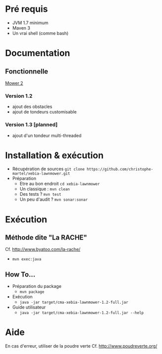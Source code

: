 
# Pré requis
* JVM 1.7 minimum
* Maven 3
* Un vrai shell (comme bash)

# Documentation
## Fonctionnelle
[Mower 2](documents/mower2.pdf "libellé du sujet")
### Version 1.2
* ajout des obstacles
* ajout de tondeurs customisable
### Version 1.3 [planned]
* ajout d'un tondeur multi-threaded

# Installation & exécution
* Récupération de sources `git clone https://github.com/christophe-martel/xebia-lawnmower.git`
* Préparation
    * Etre au bon endroit `cd xebia-lawnmower`
    * Un classique : `mvn clean`
    * Des tests ? `mvn test`
    * Un peu d'audit ? `mvn sonar:sonar`

# Exécution
## Méthode dite "La RACHE"
Cf. http://www.byatoo.com/la-rache/
* `mvn exec:java`

## How To...
* Préparation du package
    * `mvn package`
* Exécution
    * `java -jar target/cma-xebia-lawnmower-1.2-full.jar`
* Guide utilisateur
    * `java -jar target/cma-xebia-lawnmower-1.2-full.jar --help`
    

# Aide
En cas d'erreur, utiliser de la poudre verte
Cf. http://www.poudreverte.org/
